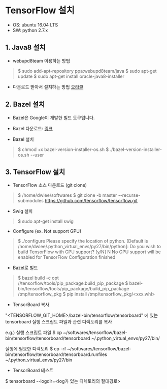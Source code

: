 # TensorFlow 설치
* OS: ubuntu 16.04 LTS
* SW: python 2.7.x

## 1. Java8 설치

* webupd8team 이용하는 방법 

>$ sudo add-apt-repository ppa:webupd8team/java
>$ sudo apt-get update
>$ sudo apt-get install oracle-java8-installer

* 다운로드 받아서 설치하는 방법
 [오라클](http://www.oracle.com/technetwork/java/javase/downloads/jdk8-downloads-2133151.html)

## 2. Bazel 설치
* Bazel은 Google이 개발한 빌드 도구입니다. 

* Bazel 다운로드: [링크](https://github.com/bazelbuild/bazel/releases)
* Bazel 설치

>$ chmod +x bazel-version-installer-os.sh
>$ ./bazel-version-installer-os.sh --user


## 3. TensorFlow 설치

* TensorFlow 소스 다운로드 (git clone)

>$ /home/dwlee/softwares
>$ git clone -b master --recurse-submodules https://github.com/tensorflow/tensorflow.git

* Swig 설치

>$ sudo apt-get install swig

* Configure (ex. Not support GPU)

>$ ./configure
>Please specify the location of python. [Default is /home/dwlee/.python_virtual_envs/py27/bin/python]:
>Do you wish to build TensorFlow with GPU support? [y/N] N
>No GPU support will be enabled for TensorFlow
>Configuration finished

* Bazel로 빌드 

>$ bazel build -c opt //tensorflow/tools/pip_package:build_pip_package
>$ bazel-bin/tensorflow/tools/pip_package/build_pip_package /tmp/tensorflow_pkg
>$ pip install /tmp/tensorflow_pkg/<xxx.whl>

* TensorBoard 복사

"<TENSORFLOW_GIT_HOME>/bazel-bin/tensorflow/tensorboard" 에 있는 tensorboard 실행 스크립트 파일과 관련 디렉토리를 복사

e.g.) 
실행 스크립트 파일
$ cp ~/softwares/tensorflow/bazel-bin/tensorflow/tensorboard/tensorboard ~/.python_virtual_envs/py27/bin/

실행에 필요한 디렉토리
$ cp -rf ~/softwares/tensorflow/bazel-bin/tensorflow/tensorboard/tensorboard.runfiles ~/.python_virtual_envs/py27/bin


* TensorBoard 테스트

$ tensorboard --logdir=<log가 있는 디렉토리의 절대경로>

